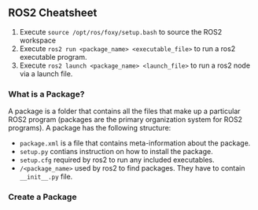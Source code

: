 ## ROS2 Cheatsheet 
1. Execute `source /opt/ros/foxy/setup.bash` to source the ROS2 workspace 
2. Execute `ros2 run <package_name> <executable_file>` to run a ros2 executable program. 
3. Execute `ros2 launch <package_name> <launch_file>` to run a ros2 node via a launch file.  
### What is a Package?
A package is a folder that contains all the files that make up a particular ROS2 program (packages are the primary organization system for ROS2 programs). A package has the following structure: 
  - `package.xml` is a file that contains meta-information about the package.
  - `setup.py` contians instruction on how to install the package.
  - `setup.cfg` required by ros2 to run any included executables. 
  - `/<package_name>` used by ros2 to find packages. They have to contain `__init__.py` file. 
### Create a Package
